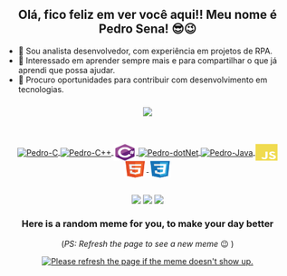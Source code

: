 <div align="center">
 <h2>  Olá, fico feliz em ver você aqui!! Meu nome é Pedro Sena! 😎😉 </h2>
</div>


- 🔭 Sou analista desenvolvedor, com experiência em projetos de RPA.
- 🌱 Interessado em aprender sempre mais e para compartilhar o que já aprendi que possa ajudar.
- 👯 Procuro oportunidades para contribuir com desenvolvimento em tecnologias.

<div align="center">
<h3></h3>
</div>

<div align="center">
  <a href="https://github.com/paraujosena">
  <img height="180em" src="https://github-readme-stats.vercel.app/api/top-langs/?username=paraujosena&layout=compact&langs_count=7&theme=dark"/>

  <div align="center">
  <h2></h2>
</div>
  <div style="display: inline_block"><br>
    <img align="center" alt="Pedro-C" height="30" width="40" src="https://cdn.jsdelivr.net/gh/devicons/devicon/icons/c/c-original.svg" />
    <img align="center" alt="Pedro-C++" height="30" width="40" src="https://cdn.jsdelivr.net/gh/devicons/devicon/icons/cplusplus/cplusplus-original.svg" />
    <img align="center" alt="Pedro-Csharp" height="30" width="40" src="https://raw.githubusercontent.com/devicons/devicon/master/icons/csharp/csharp-original.svg">
    <img align="center" alt="Pedro-dotNet" height="30" width="40"  src="https://cdn.jsdelivr.net/gh/devicons/devicon/icons/dot-net/dot-net-original.svg" />
    <img align="center" alt="Pedro-Java" height="30" width="40"  src="https://cdn.jsdelivr.net/gh/devicons/devicon/icons/java/java-original.svg" />
    <img align="center" alt="Pedro-Js" height="30" width="40" src="https://raw.githubusercontent.com/devicons/devicon/master/icons/javascript/javascript-plain.svg">
    <img align="center" alt="HTML" height="30" width="40" src="https://raw.githubusercontent.com/devicons/devicon/master/icons/html5/html5-original.svg">
    <img align="center" alt="CSS" height="30" width="40" src="https://raw.githubusercontent.com/devicons/devicon/master/icons/css3/css3-original.svg">
   </div
</div>
    
<div align="center">
  <h2></h2>
</div>
   
  <div align="center">
    <a href="https://instagram.com/pedro.a.sena" target="_blank"><img src="https://img.shields.io/badge/-Instagram-%23E4405F?style=for-the-badge&logo=instagram&logoColor=white" target="_blank"></a> 
  <a href = "mailto:paraujosena94@gmail.com"><img src="https://img.shields.io/badge/-Gmail-%23333?style=for-the-badge&logo=gmail&logoColor=white" target="_blank"></a>
  <a href="https://www.linkedin.com/in/araujosenapedro/" target="_blank"><img src="https://img.shields.io/badge/-LinkedIn-%230077B5?style=for-the-badge&logo=linkedin&logoColor=white" target="_blank"></a>
    </div>
    
    
### Here is a random meme for you, to make your day better
(*PS: Refresh the page to see a new meme* :wink: )

<a href="https://github.com/techytushar/random-memer"><img src='https://random-memer.herokuapp.com/' title="Meme" alt="Please refresh the page if the meme doesn't show up." height="400"></a>

